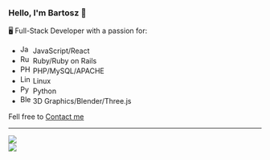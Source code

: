### Hello, I'm Bartosz 👋

🖥️ Full-Stack Developer with a passion for:

- <a href="https://developer.mozilla.org/en-US/docs/Web/JavaScript" title="JavaScript"><img src="https://github.com/get-icon/geticon/raw/master/icons/javascript.svg" alt="JavaScript" width="21px" height="17px"></a>
JavaScript/React
- <a href="https://www.ruby-lang.org/" title="Ruby"><img src="https://github.com/get-icon/geticon/raw/master/icons/ruby.svg" alt="Ruby" width="21px" height="17px"></a>
Ruby/Ruby on Rails
- <a href="https://php.net/" title="PHP"><img src="https://github.com/get-icon/geticon/raw/master/icons/php.svg" alt="PHP" width="21px" height="17px"></a> 
PHP/MySQL/APACHE
- <a href="https://www.linuxfoundation.org/" title="Linux"><img src="https://github.com/get-icon/geticon/raw/master/icons/linux-tux.svg" alt="Linux" width="21px" height="17px"></a>
Linux
- <a href="https://www.python.org/" title="Python"><img src="https://github.com/get-icon/geticon/raw/master/icons/python.svg" alt="Python" width="21px" height="17px"></a>
Python
- <a href="https://www.blender.org/" title="Blender"><img src="https://github.com/get-icon/geticon/raw/master/icons/blender.svg" alt="Blender" width="21px" height="17px"></a>
3D Graphics/Blender/Three.js

Fell free to [Contact me](mailto:2algknuji@relay.firefox.com)

<hr>

[![](https://github-readme-stats.vercel.app/api/top-langs/?username=whid-bb&theme=blueberry)](https://github.com/anuraghazra/github-readme-stats)
<br>
[![](https://github-readme-stats.vercel.app/api?username=whid-bb&theme=blueberry)](https://github.com/anuraghazra/github-readme-stats)
